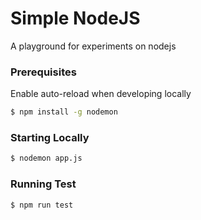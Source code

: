 # Simple NodeJS 
A playground for experiments on nodejs

### Prerequisites

Enable auto-reload when developing locally
```bash
$ npm install -g nodemon
```

### Starting Locally

```bash
$ nodemon app.js
```

### Running Test
```bash
$ npm run test
```